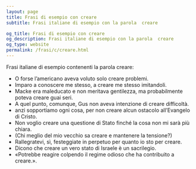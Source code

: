 ```yaml
---
layout: page
title: Frasi di esempio con creare 
subtitle: Frasi italiane di esempio con la parola  creare

og_title: Frasi di esempio con creare 
og_description: Frasi italiane di esempio con la parola  creare
og_type: website
permalink: /frasi/c/creare.html
---
```


Frasi italiane di esempio contenenti la parola creare:


- O forse l’americano aveva voluto solo creare problemi.
- Imparo a conoscere me stesso, a creare me stesso imitandoli.
- Macke era maleducato e non meritava gentilezza, ma probabilmente poteva creare guai seri.
- A quel punto, comunque, Gus non aveva intenzione di creare difficoltà.
- anzi sopportiamo ogni cosa, per non creare alcun ostacolo all’Evangelo di Cristo.
- Non voglio creare una questione di Stato finché la cosa non mi sarà più chiara.
- (Chi meglio del mio vecchio sa creare e mantenere la tensione?)
- Rallegratevi, sì, festeggiate in perpetuo per quanto io sto per creare.
- Dicono che creare un vero stato di Israele è un sacrilegio.
- «Potrebbe reagire colpendo il regime odioso che ha contribuito a creare.».
